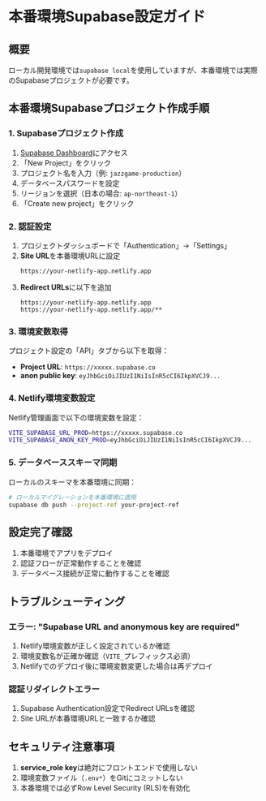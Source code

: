 # 本番環境Supabase設定ガイド

## 概要
ローカル開発環境では`supabase local`を使用していますが、本番環境では実際のSupabaseプロジェクトが必要です。

## 本番環境Supabaseプロジェクト作成手順

### 1. Supabaseプロジェクト作成

1. [Supabase Dashboard](https://supabase.com/dashboard)にアクセス
2. 「New Project」をクリック
3. プロジェクト名を入力（例: `jazzgame-production`）
4. データベースパスワードを設定
5. リージョンを選択（日本の場合: `ap-northeast-1`）
6. 「Create new project」をクリック

### 2. 認証設定

1. プロジェクトダッシュボードで「Authentication」→「Settings」
2. **Site URL**を本番環境URLに設定
   ```
   https://your-netlify-app.netlify.app
   ```
3. **Redirect URLs**に以下を追加
   ```
   https://your-netlify-app.netlify.app
   https://your-netlify-app.netlify.app/**
   ```

### 3. 環境変数取得

プロジェクト設定の「API」タブから以下を取得：

- **Project URL**: `https://xxxxx.supabase.co`
- **anon public key**: `eyJhbGciOiJIUzI1NiIsInR5cCI6IkpXVCJ9...`

### 4. Netlify環境変数設定

Netlify管理画面で以下の環境変数を設定：

```bash
VITE_SUPABASE_URL_PROD=https://xxxxx.supabase.co
VITE_SUPABASE_ANON_KEY_PROD=eyJhbGciOiJIUzI1NiIsInR5cCI6IkpXVCJ9...
```

### 5. データベーススキーマ同期

ローカルのスキーマを本番環境に同期：

```bash
# ローカルマイグレーションを本番環境に適用
supabase db push --project-ref your-project-ref
```

## 設定完了確認

1. 本番環境でアプリをデプロイ
2. 認証フローが正常動作することを確認
3. データベース接続が正常に動作することを確認

## トラブルシューティング

### エラー: "Supabase URL and anonymous key are required"

1. Netlify環境変数が正しく設定されているか確認
2. 環境変数名が正確か確認（`VITE_`プレフィックス必須）
3. Netlifyでのデプロイ後に環境変数変更した場合は再デプロイ

### 認証リダイレクトエラー

1. Supabase Authentication設定でRedirect URLsを確認
2. Site URLが本番環境URLと一致するか確認

## セキュリティ注意事項

1. **service_role key**は絶対にフロントエンドで使用しない
2. 環境変数ファイル（`.env*`）をGitにコミットしない
3. 本番環境では必ずRow Level Security (RLS)を有効化